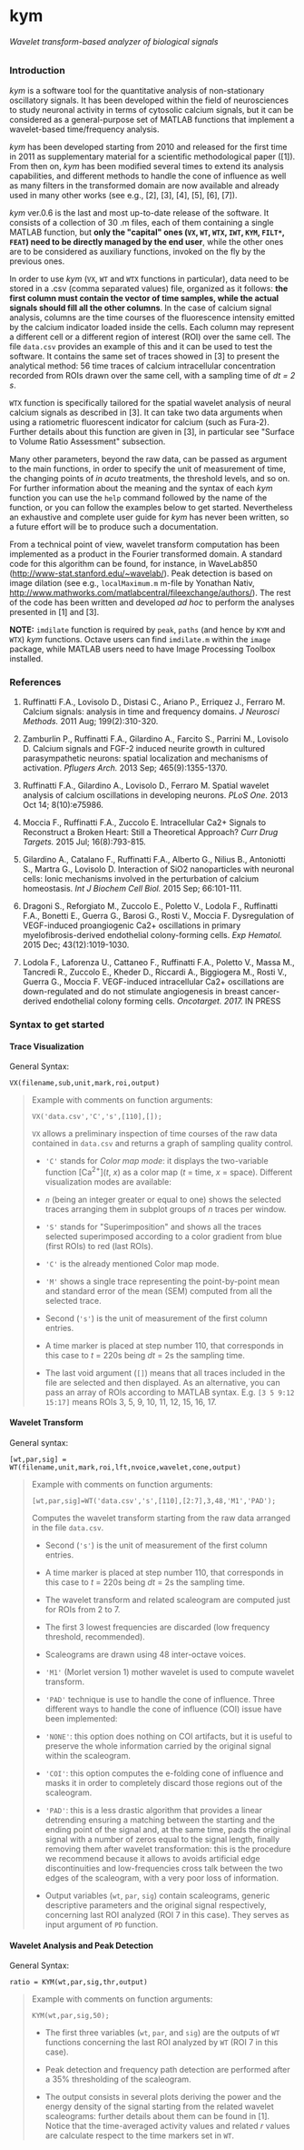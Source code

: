 # kym
###### Wavelet transform-based analyzer of biological signals

### Introduction

*kym* is a software tool for the quantitative analysis of non-stationary
oscillatory signals. It has been developed within the field of neurosciences to
study neuronal activity in terms of cytosolic calcium signals, but it can be
considered as a general-purpose set of MATLAB functions that implement a
wavelet-based time/frequency analysis.

*kym* has been developed starting from 2010 and released for the first time in
2011 as supplementary material for a scientific methodological paper ([1]). From
then on, *kym* has been modified several times to extend its analysis
capabilities, and different methods to handle the cone of influence as well as
many filters in the transformed domain are now available and already used in
many other works (see e.g., [2], [3], [4], [5], [6], [7]).

*kym* ver.0.6 is the last and most up-to-date release of the software. It
consists of a collection of 30 .m files, each of them containing a single MATLAB
function, but **only the "capital" ones (`VX`, `WT`, `WTX`, `IWT`, `KYM`,
`FILT*`, `FEAT`) need to be directly managed by the end user**, while the other
ones are to be considered as auxiliary functions, invoked on the fly by the
previous ones.

In order to use *kym* (`VX`, `WT` and `WTX` functions in particular), data need
to be stored in a .csv (comma separated values) file, organized as it follows:
**the first column must contain the vector of time samples, while the actual
signals should fill all the other columns**. In the case of calcium signal
analysis, columns are the time courses of the fluorescence intensity emitted by
the calcium indicator loaded inside the cells. Each column may represent a
different cell or a different region of interest (ROI) over the same cell. The
file `data.csv` provides an example of this and it can be used to test the
software. It contains the same set of traces showed in [3] to present the
analytical method: 56 time traces of calcium intracellular concentration
recorded from ROIs drawn over the same cell, with a sampling time of *dt = 2 s*.

`WTX` function is specifically tailored for the spatial wavelet analysis of
neural calcium signals as described in [3]. It can take two data arguments when
using a ratiometric fluorescent indicator for calcium (such as Fura-2). Further
details about this function are given in [3], in particular see "Surface to
Volume Ratio Assessment" subsection.

Many other parameters, beyond the raw data, can be passed as argument to the
main functions, in order to specify the unit of measurement of time, the
changing points of *in acuto* treatments, the threshold levels, and so on. For
further information about the meaning and the syntax of each *kym* function you
can use the `help` command followed by the name of the function, or you can
follow the examples below to get started. Nevertheless an exhaustive and
complete user guide for *kym* has never been written, so a future effort will be
to produce such a documentation.

From a technical point of view, wavelet transform computation has been
implemented as a product in the Fourier transformed domain. A standard code for
this algorithm can be found, for instance, in WaveLab850
(http://www-stat.stanford.edu/~wavelab/). Peak detection is based on image
dilation (see e.g., `localMaximum.m` m-file by Yonathan Nativ,
http://www.mathworks.com/matlabcentral/fileexchange/authors/). The rest of the
code has been written and developed *ad hoc* to perform the analyses presented
in [1] and [3].

**NOTE:** `imdilate` function is required by `peak`, `paths` (and hence by `KYM`
and `WTX`) *kym* functions. Octave users can find `imdilate.m` within the
`image` package, while MATLAB users need to have Image Processing Toolbox
installed.

### References

1. Ruffinatti F.A., Lovisolo D., Distasi C., Ariano P., Erriquez J., Ferraro M. Calcium signals: analysis in time and frequency domains. *J Neurosci Methods.* 2011 Aug; 199(2):310-320.

2. Zamburlin P., Ruffinatti F.A., Gilardino A., Farcito S., Parrini M., Lovisolo D. Calcium signals and FGF-2 induced neurite growth in cultured parasympathetic neurons: spatial localization and mechanisms of activation. *Pflugers Arch.* 2013 Sep; 465(9):1355-1370.

3. Ruffinatti F.A., Gilardino A., Lovisolo D., Ferraro M. Spatial wavelet analysis of calcium oscillations in developing neurons. *PLoS One.* 2013 Oct 14; 8(10):e75986.

4. Moccia F., Ruffinatti F.A., Zuccolo E. Intracellular Ca2+ Signals to Reconstruct a Broken Heart: Still a Theoretical Approach? *Curr Drug Targets.* 2015 Jul; 16(8):793-815.

5. Gilardino A., Catalano F., Ruffinatti F.A., Alberto G., Nilius B., Antoniotti S., Martra G., Lovisolo D. Interaction of SiO2 nanoparticles with neuronal cells: Ionic mechanisms involved in the perturbation of calcium homeostasis. *Int J Biochem Cell Biol.* 2015 Sep; 66:101-111.

6. Dragoni S., Reforgiato M., Zuccolo E., Poletto V., Lodola F., Ruffinatti F.A., Bonetti E., Guerra G., Barosi G., Rosti V., Moccia F. Dysregulation of VEGF-induced proangiogenic Ca2+ oscillations in primary myelofibrosis-derived endothelial colony-forming cells. *Exp Hematol.* 2015 Dec; 43(12):1019-1030.

7. Lodola F., Laforenza U., Cattaneo F., Ruffinatti F.A., Poletto V., Massa M., Tancredi R., Zuccolo E., Kheder D., Riccardi A., Biggiogera M., Rosti V., Guerra G., Moccia F. VEGF-induced intracellular Ca2+ oscillations are down-regulated and do not stimulate angiogenesis in breast cancer-derived endothelial colony forming cells. *Oncotarget. 2017.* IN PRESS

### Syntax to get started

#### Trace Visualization

General Syntax:

`VX(filename,sub,unit,mark,roi,output)`

> Example with comments on function arguments:
>
> `VX('data.csv','C','s',[110],[]);`
>
> `VX` allows a preliminary inspection of time courses of the raw data
  contained in `data.csv` and returns a graph of sampling quality control.
>
> * `'C'` stands for *Color map mode*: it displays the two-variable function
    \[Ca<sup>2+</sup>\]\(*t*, *x*\) as a color map (*t* = time, *x* = space).
    Different visualization modes are available:
>  * *`n`* (being an integer greater or equal to one) shows the selected traces
     arranging them in subplot groups of *n* traces per window.
>  * `'S'` stands for "Superimposition" and shows all the traces selected
     superimposed according to a color gradient from blue (first ROIs) to red
     (last ROIs).
>  * `'C'` is the already mentioned Color map mode.
>  * `'M'` shows a single trace representing the point-by-point mean and
     standard error of the mean (SEM) computed from all the selected trace.
>
> * Second (`'s'`) is the unit of measurement of the first column entries.
>
> * A time marker is placed at step number 110, that corresponds in this case to
    *t* = 220s being *dt* = 2s the sampling time.
>
> * The last void argument (`[]`) means that all traces included in the file are
    selected and then displayed. As an alternative, you can pass an array of
    ROIs according to MATLAB syntax. E.g. `[3 5 9:12 15:17]` means ROIs 3, 5, 9,
    10, 11, 12, 15, 16, 17.
 
#### Wavelet Transform

General syntax:

`[wt,par,sig] = WT(filename,unit,mark,roi,lft,nvoice,wavelet,cone,output)`

> Example with comments on function arguments:
>
> `[wt,par,sig]=WT('data.csv','s',[110],[2:7],3,48,'M1','PAD');`
>
> Computes the wavelet transform starting from the raw data arranged in the file
  `data.csv`.
>
> * Second (`'s'`) is the unit of measurement of the first column entries.
>
> * A time marker is placed at step number 110, that corresponds in this case to
    *t* = 220s being *dt* = 2s the sampling time.
>
> * The wavelet transform and related scaleogram are computed just for ROIs from
    2 to 7.
>
> * The first 3 lowest frequencies are discarded (low frequency threshold,
    recommended).
>
> * Scaleograms are drawn using 48 inter-octave voices.
>
> * `'M1'` (Morlet version 1) mother wavelet is used to compute wavelet
    transform.
>
> * `'PAD'` technique is use to handle the cone of influence. Three different
    ways to handle the cone of influence (COI) issue have been implemented:
>  * `'NONE'`: this option does nothing on COI artifacts, but it is useful to
     preserve the whole information carried by the original signal within the
     scaleogram.
>  * `'COI'`: this option computes the e-folding cone of influence and masks it
     in order to completely discard those regions out of the scaleogram.
>  * `'PAD'`: this is a less drastic algorithm that provides a linear detrending
     ensuring a matching between the starting and the ending point of the signal
     and, at the same time, pads the original signal with a number of zeros
     equal to the signal length, finally removing them after wavelet
     transformation: this is the procedure we recommend because it allows to
     avoids artificial edge discontinuities and low-frequencies cross talk
     between the two edges of the scaleogram, with a very poor loss of
     information.
>
> * Output variables (`wt`, `par`, `sig`) contain scaleograms, generic
    descriptive parameters and the original signal respectively, concerning last
    ROI analyzed (ROI 7 in this case). They serves as input argument of `PD`
    function.

#### Wavelet Analysis and Peak Detection

General Syntax:

`ratio = KYM(wt,par,sig,thr,output)`

> Example with comments on function arguments:
>
> `KYM(wt,par,sig,50);`
>
> * The first three variables (`wt`, `par`, and `sig`) are the outputs of `WT`
    functions concerning the last ROI analyzed by `WT` (ROI 7 in this case).
>
> * Peak detection and frequency path detection are performed after a 35%
    thresholding of the scaleogram.
>
> * The output consists in several plots deriving the power and the energy
    density of the signal starting from the related wavelet scaleograms: further
    details about them can be found in [1]. Notice that the time-averaged
    activity values and related *r* values are calculate respect to the time
    markers set in `WT`.
